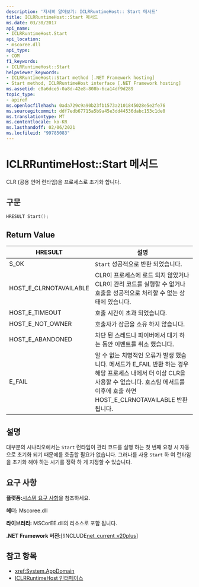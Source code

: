 ```yaml
---
description: '자세히 알아보기: ICLRRuntimeHost:: Start 메서드'
title: ICLRRuntimeHost::Start 메서드
ms.date: 03/30/2017
api_name:
- ICLRRuntimeHost.Start
api_location:
- mscoree.dll
api_type:
- COM
f1_keywords:
- ICLRRuntimeHost::Start
helpviewer_keywords:
- ICLRRuntimeHost::Start method [.NET Framework hosting]
- Start method, ICLRRuntimeHost interface [.NET Framework hosting]
ms.assetid: c0a6dce5-0a8d-42e8-808b-6ca14df9d289
topic_type:
- apiref
ms.openlocfilehash: 0ada729c9a90b23fb1573a2101845028e5e2fe76
ms.sourcegitcommit: ddf7edb67715a5b9a45e3dd44536dabc153c1de0
ms.translationtype: MT
ms.contentlocale: ko-KR
ms.lasthandoff: 02/06/2021
ms.locfileid: "99785083"
---
```

# <a name="iclrruntimehoststart-method"></a>ICLRRuntimeHost::Start 메서드

CLR (공용 언어 런타임)을 프로세스로 초기화 합니다.  
  
## <a name="syntax"></a>구문  
  
```cpp  
HRESULT Start();  
```  
  
## <a name="return-value"></a>Return Value  
  
|HRESULT|설명|  
|-------------|-----------------|  
|S_OK|`Start` 성공적으로 반환 되었습니다.|  
|HOST_E_CLRNOTAVAILABLE|CLR이 프로세스에 로드 되지 않았거나 CLR이 관리 코드를 실행할 수 없거나 호출을 성공적으로 처리할 수 없는 상태에 있습니다.|  
|HOST_E_TIMEOUT|호출 시간이 초과 되었습니다.|  
|HOST_E_NOT_OWNER|호출자가 잠금을 소유 하지 않습니다.|  
|HOST_E_ABANDONED|차단 된 스레드나 파이버에서 대기 하는 동안 이벤트를 취소 했습니다.|  
|E_FAIL|알 수 없는 치명적인 오류가 발생 했습니다. 메서드가 E_FAIL 반환 하는 경우 해당 프로세스 내에서 더 이상 CLR을 사용할 수 없습니다. 호스팅 메서드를 이후에 호출 하면 HOST_E_CLRNOTAVAILABLE 반환 됩니다.|  
  
## <a name="remarks"></a>설명  

 대부분의 시나리오에서는 `Start` 런타임이 관리 코드를 실행 하는 첫 번째 요청 시 자동으로 초기화 되기 때문에를 호출할 필요가 없습니다. 그러나를 사용 `Start` 하 여 런타임을 초기화 해야 하는 시기를 정확 하 게 지정할 수 있습니다.  
  
## <a name="requirements"></a>요구 사항  

 **플랫폼:**[시스템 요구 사항](../../get-started/system-requirements.md)을 참조하세요.  
  
 **헤더:** Mscoree.dll  
  
 **라이브러리:** MSCorEE.dll의 리소스로 포함 됩니다.  
  
 **.NET Framework 버전:**[!INCLUDE[net_current_v20plus](../../../../includes/net-current-v20plus-md.md)]  
  
## <a name="see-also"></a>참고 항목

- <xref:System.AppDomain>
- [ICLRRuntimeHost 인터페이스](iclrruntimehost-interface.md)
